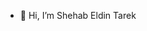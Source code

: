 - 👋 Hi, I’m Shehab Eldin Tarek
<!---
ShehabTarek00/ShehabTarek00 is a ✨ special ✨ repository because its `README.md` (this file) appears on your GitHub profile.
You can click the Preview link to take a look at your changes.
--->
